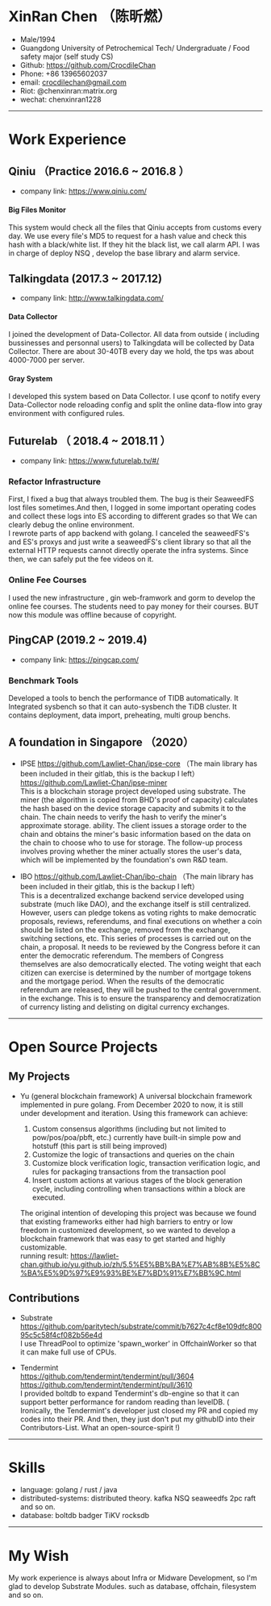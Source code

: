 # XinRan Chen （陈昕燃）

 - Male/1994
 - Guangdong University of Petrochemical Tech/  Undergraduate / Food safety major (self study CS)
 - Github: https://github.com/CrocdileChan
 - Phone: +86 13965602037
 - email: crocdilechan@gmail.com
 - Riot: @chenxinran:matrix.org
 - wechat: chenxinran1228

---

# Work Experience

## Qiniu （Practice 2016.6 ~ 2016.8 ）
- company link: https://www.qiniu.com/  
#### Big Files Monitor  
This system would check all the files that Qiniu accepts from customs every day. We use every file's MD5 to request for a hash value and check this hash
 with a black/white list. If they hit the black list, we call alarm API. I was in charge of deploy NSQ , develop the base library and alarm service.  
 

## Talkingdata (2017.3 ~ 2017.12)
- company link: http://www.talkingdata.com/  
#### Data Collector  
I joined the development of Data-Collector. All data from outside ( including bussinesses and personnal users) to Talkingdata will be collected by Data Collector. There are about 30-40TB every day  we hold,
 the tps was about 4000-7000 per server.  
#### Gray System
I developed this system based on Data Collector. I use qconf to notify every Data-Collector node reloading config and 
split the online data-flow into gray environment with configured rules.

## Futurelab （ 2018.4 ~ 2018.11 ）
- company link: https://www.futurelab.tv/#/
### Refactor Infrastructure
First, I fixed a bug that always troubled them. The bug is their SeaweedFS lost files sometimes.And then,
I logged in some important operating codes and collect these logs into ES according to different grades 
so that We can clearly debug the online environment.  
I rewrote parts of app backend with golang. I canceled the seaweedFS's and ES's proxys and just 
write a seaweedFS's client library so that all the external HTTP requests cannot directly operate 
the infra systems. Since then, we can safely put the fee videos on it.  
### Online Fee Courses 
I used the new infrastructure , gin web-framwork and gorm to develop the online fee courses. The students need to pay money for their courses. BUT now this module was offline because of copyright.

## PingCAP (2019.2 ~ 2019.4)
- company link: https://pingcap.com/
### Benchmark Tools  
 Developed a tools to bench the performance of TIDB automatically. It Integrated sysbench so that it can auto-sysbench the TiDB cluster. It contains
 deployment, data import, preheating, multi group benchs.


## A foundation in Singapore （2020）

- IPSE
https://github.com/Lawliet-Chan/ipse-core （The main library has been included in their gitlab, this is the backup I left）  
https://github.com/Lawliet-Chan/ipse-miner  
This is a blockchain storage project developed using substrate. The miner (the algorithm is copied from BHD's proof of capacity) calculates the hash based on the device storage capacity and submits it to the chain. The chain needs to verify the hash to verify the miner's approximate storage. ability. The client issues a storage order to the chain and obtains the miner's basic information based on the data on the chain to choose who to use for storage. The follow-up process involves proving whether the miner actually stores the user's data, which will be implemented by the foundation's own R&D team.

- IBO
https://github.com/Lawliet-Chan/ibo-chain （The main library has been included in their gitlab, this is the backup I left）   
This is a decentralized exchange backend service developed using substrate (much like DAO), and the exchange itself is still centralized. However, users can pledge tokens as voting rights to make democratic proposals, reviews, referendums, and final executions on whether a coin should be listed on the exchange, removed from the exchange, switching sections, etc. This series of processes is carried out on the chain, a proposal. It needs to be reviewed by the Congress before it can enter the democratic referendum. The members of Congress themselves are also democratically elected. The voting weight that each citizen can exercise is determined by the number of mortgage tokens and the mortgage period. When the results of the democratic referendum are released, they will be pushed to the central government. in the exchange. This is to ensure the transparency and democratization of currency listing and delisting on digital currency exchanges.
---  


# Open Source Projects
## My Projects
- Yu (general blockchain framework)
  A universal blockchain framework implemented in pure golang. From December 2020 to now, it is still under development and iteration. Using this framework can achieve:  
     1. Custom consensus algorithms (including but not limited to pow/pos/poa/pbft, etc.) currently have built-in simple pow and hotstuff (this part is still being improved)    
     2. Customize the logic of transactions and queries on the chain   
     3. Customize block verification logic, transaction verification logic, and rules for packaging transactions from the transaction pool   
     4. Insert custom actions at various stages of the block generation cycle, including controlling when transactions within a block are executed.
  
  The original intention of developing this project was because we found that existing frameworks either had high barriers to entry or low freedom in customized development, so we wanted to develop a blockchain framework that was easy to get started and highly customizable.  
  running result: https://lawliet-chan.github.io/yu.github.io/zh/5.5%E5%BB%BA%E7%AB%8B%E5%8C%BA%E5%9D%97%E9%93%BE%E7%BD%91%E7%BB%9C.html

## Contributions
- Substrate  
  https://github.com/paritytech/substrate/commit/b7627c4cf8e109dfc80095c5c58f4cf082b56e4d  
  I use ThreadPool to optimize 'spawn_worker' in OffchainWorker so that it can make full use of CPUs.

- Tendermint  
   https://github.com/tendermint/tendermint/pull/3604  
   https://github.com/tendermint/tendermint/pull/3610  
   I provided boltdb to expand Tendermint's db-engine so that it can support better performance for random reading than levelDB.
( Ironically, the Tendermint's developer just closed my PR and copied my codes into their PR. And then, they just don't put my githubID into their Contributors-List. What an open-source-spirit !)

---

# Skills

- language: golang / rust / java
- distributed-systems: distributed theory. kafka  NSQ seaweedfs 2pc raft and so on.
- database: boltdb badger  TiKV rocksdb

---


# My Wish
My work experience is always about Infra or Midware Development, so I'm glad to develop Substrate Modules. such as database, offchain, filesystem and so on.
